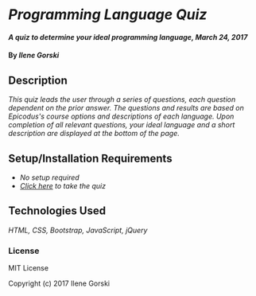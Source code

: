 # _Programming Language Quiz_

#### _A quiz to determine your ideal programming language, March 24, 2017_

#### By _Ilene Gorski_

## Description

_This quiz leads the user through a series of questions, each question dependent on the prior answer. The questions and results are based on Epicodus's course options and descriptions of each language. Upon completion of all relevant questions, your ideal language and a short description are displayed at the bottom of the page._

## Setup/Installation Requirements

* _No setup required_
* _[Click here](https://eyelean7.github.io/program-selector/) to take the quiz_


## Technologies Used

_HTML, CSS, Bootstrap, JavaScript, jQuery_

### License

MIT License

Copyright (c) 2017 Ilene Gorski
